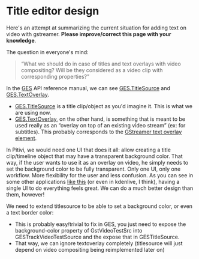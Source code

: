 # Title editor design

Here's an attempt at summarizing the current situation for adding text
on video with gstreamer. **Please improve/correct this page with your
knowledge**.

The question in everyone's mind:

> “What we should do in case of titles and text overlays with video
> compositing? Will be they considered as a video clip with
> corresponding properties?”

In the [GES](GES.md) API reference manual, we can see
[GES.TitleSource](http://lazka.github.io/pgi-docs/#GES-1.0/classes/TitleSource.html#GES.TitleSource)
and
[GES.TextOverlay](http://lazka.github.io/pgi-docs/#GES-1.0/classes/TextOverlay.html#GES.TextOverlay).

-   [GES.TitleSource](http://lazka.github.io/pgi-docs/#GES-1.0/classes/TitleSource.html#GES.TitleSource)
    is a title clip/object as you'd imagine it. This is what we are
    using now.
-   [GES.TextOverlay](http://lazka.github.io/pgi-docs/#GES-1.0/classes/TextOverlay.html#GES.TextOverlay),
    on the other hand, is something that is meant to be used really as
    an “overlay on top of an existing video stream” (ex: for subtitles).
    This probably corresponds to the [GStreamer text overlay
    element](http://gstreamer.freedesktop.org/data/doc/gstreamer/head/gst-plugins-base-plugins/html/gst-plugins-base-plugins-textoverlay.html).

In Pitivi, we would need one UI that does it all: allow creating a title
clip/timeline object that may have a transparent background color. That
way, if the user wants to use it as an overlay on video, he simply needs
to set the background color to be fully transparent. Only one UI, only
one workflow. More flexibility for the user and less confusion. As you
can see in some other applications [like
this](http://jeff.ecchi.ca/public/vegas-title-editor.webm) (or even in
kdenlive, I think), having a single UI to do everything feels great. We
can do a much better design than them, however!

We need to extend titlesource to be able to set a background color, or
even a text border color:

-   This is probably easy/trivial to fix in GES, you just need to expose
    the background-color property of GstVideoTestSrc into
    GESTrackVideoTestSource and the expose that in GESTitleSource.
-   That way, we can ignore textoverlay completely (titlesource will
    just depend on video compositing being reimplemented later on)
